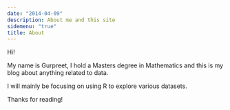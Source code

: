 ```yaml
---
date: "2014-04-09"
description: About me and this site
sidemenu: "true"
title: About
---
```


Hi! 

My name is Gurpreet, I hold a Masters degree in Mathematics and this is my blog about anything related to data. 

I will mainly be focusing on using R to explore various datasets.

Thanks for reading!
